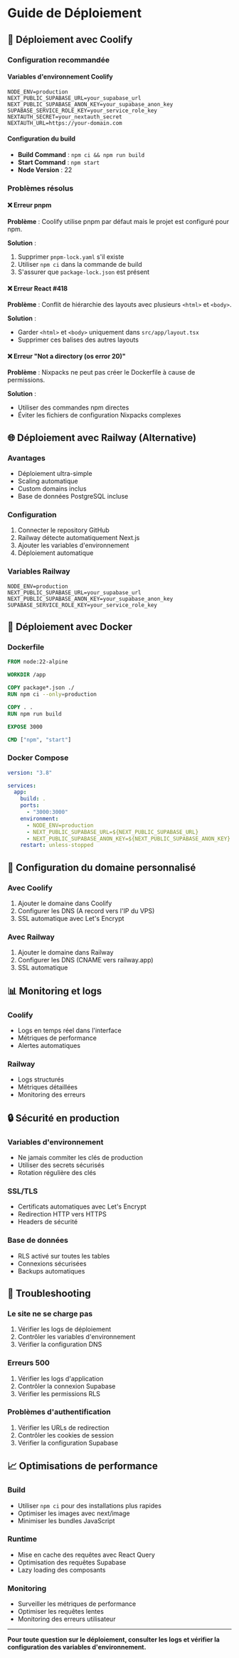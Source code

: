 # Guide de Déploiement

## 🚀 Déploiement avec Coolify

### Configuration recommandée

#### Variables d'environnement Coolify

```env
NODE_ENV=production
NEXT_PUBLIC_SUPABASE_URL=your_supabase_url
NEXT_PUBLIC_SUPABASE_ANON_KEY=your_supabase_anon_key
SUPABASE_SERVICE_ROLE_KEY=your_service_role_key
NEXTAUTH_SECRET=your_nextauth_secret
NEXTAUTH_URL=https://your-domain.com
```

#### Configuration du build

- **Build Command** : `npm ci && npm run build`
- **Start Command** : `npm start`
- **Node Version** : 22

### Problèmes résolus

#### ❌ Erreur pnpm

**Problème** : Coolify utilise pnpm par défaut mais le projet est configuré pour npm.

**Solution** :

1. Supprimer `pnpm-lock.yaml` s'il existe
2. Utiliser `npm ci` dans la commande de build
3. S'assurer que `package-lock.json` est présent

#### ❌ Erreur React #418

**Problème** : Conflit de hiérarchie des layouts avec plusieurs `<html>` et `<body>`.

**Solution** :

- Garder `<html>` et `<body>` uniquement dans `src/app/layout.tsx`
- Supprimer ces balises des autres layouts

#### ❌ Erreur "Not a directory (os error 20)"

**Problème** : Nixpacks ne peut pas créer le Dockerfile à cause de permissions.

**Solution** :

- Utiliser des commandes npm directes
- Éviter les fichiers de configuration Nixpacks complexes

## 🌐 Déploiement avec Railway (Alternative)

### Avantages

- Déploiement ultra-simple
- Scaling automatique
- Custom domains inclus
- Base de données PostgreSQL incluse

### Configuration

1. Connecter le repository GitHub
2. Railway détecte automatiquement Next.js
3. Ajouter les variables d'environnement
4. Déploiement automatique

### Variables Railway

```env
NODE_ENV=production
NEXT_PUBLIC_SUPABASE_URL=your_supabase_url
NEXT_PUBLIC_SUPABASE_ANON_KEY=your_supabase_anon_key
SUPABASE_SERVICE_ROLE_KEY=your_service_role_key
```

## 🐳 Déploiement avec Docker

### Dockerfile

```dockerfile
FROM node:22-alpine

WORKDIR /app

COPY package*.json ./
RUN npm ci --only=production

COPY . .
RUN npm run build

EXPOSE 3000

CMD ["npm", "start"]
```

### Docker Compose

```yaml
version: "3.8"

services:
  app:
    build: .
    ports:
      - "3000:3000"
    environment:
      - NODE_ENV=production
      - NEXT_PUBLIC_SUPABASE_URL=${NEXT_PUBLIC_SUPABASE_URL}
      - NEXT_PUBLIC_SUPABASE_ANON_KEY=${NEXT_PUBLIC_SUPABASE_ANON_KEY}
    restart: unless-stopped
```

## 🔧 Configuration du domaine personnalisé

### Avec Coolify

1. Ajouter le domaine dans Coolify
2. Configurer les DNS (A record vers l'IP du VPS)
3. SSL automatique avec Let's Encrypt

### Avec Railway

1. Ajouter le domaine dans Railway
2. Configurer les DNS (CNAME vers railway.app)
3. SSL automatique

## 📊 Monitoring et logs

### Coolify

- Logs en temps réel dans l'interface
- Métriques de performance
- Alertes automatiques

### Railway

- Logs structurés
- Métriques détaillées
- Monitoring des erreurs

## 🔒 Sécurité en production

### Variables d'environnement

- Ne jamais commiter les clés de production
- Utiliser des secrets sécurisés
- Rotation régulière des clés

### SSL/TLS

- Certificats automatiques avec Let's Encrypt
- Redirection HTTP vers HTTPS
- Headers de sécurité

### Base de données

- RLS activé sur toutes les tables
- Connexions sécurisées
- Backups automatiques

## 🚨 Troubleshooting

### Le site ne se charge pas

1. Vérifier les logs de déploiement
2. Contrôler les variables d'environnement
3. Vérifier la configuration DNS

### Erreurs 500

1. Vérifier les logs d'application
2. Contrôler la connexion Supabase
3. Vérifier les permissions RLS

### Problèmes d'authentification

1. Vérifier les URLs de redirection
2. Contrôler les cookies de session
3. Vérifier la configuration Supabase

## 📈 Optimisations de performance

### Build

- Utiliser `npm ci` pour des installations plus rapides
- Optimiser les images avec next/image
- Minimiser les bundles JavaScript

### Runtime

- Mise en cache des requêtes avec React Query
- Optimisation des requêtes Supabase
- Lazy loading des composants

### Monitoring

- Surveiller les métriques de performance
- Optimiser les requêtes lentes
- Monitoring des erreurs utilisateur

---

**Pour toute question sur le déploiement, consulter les logs et vérifier la configuration des variables d'environnement.**
